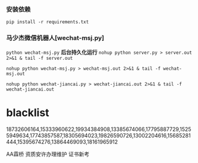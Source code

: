 ### 安装依赖
`pip install -r requirements.txt`


### 马少杰微信机器人[wechat-msj.py] 

`python wechat-msj.py`
**后台持久化运行**
`nohup python server.py > server.out 2>&1 & tail -f server.out`

`nohup python wechat-msj.py > wechat-msj.out 2>&1 & tail -f wechat-msj.out`

`nohup python wechat-jiancai.py > wechat-jiancai.out 2>&1 & tail -f wechat-jiancai.out`


# blacklist
18732606164,15333960622,19934384908,13385674066,17795887729,15255949634,17743857587,18305694023,19826590726,13002204616,15685281444,15395674276,13864469093,18161965912


AA霖桥 资质安许办理维护 证书新考